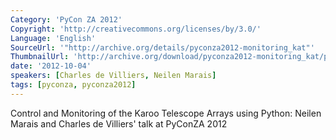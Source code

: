 ```yaml
---
Category: 'PyCon ZA 2012'
Copyright: 'http://creativecommons.org/licenses/by/3.0/'
Language: 'English'
SourceUrl: '"http://archive.org/details/pyconza2012-monitoring_kat"'
ThumbnailUrl: 'http://archive.org/download/pyconza2012-monitoring_kat/pyconza2012-monitoring_kat.thumbs/pyconza2012-monitoring_kat_000001.jpg'
date: '2012-10-04'
speakers: [Charles de Villiers, Neilen Marais]
tags: [pyconza, pyconza2012]
---
```

Control and Monitoring of the Karoo Telescope Arrays using Python: Neilen Marais and Charles de Villiers' talk at PyConZA 2012